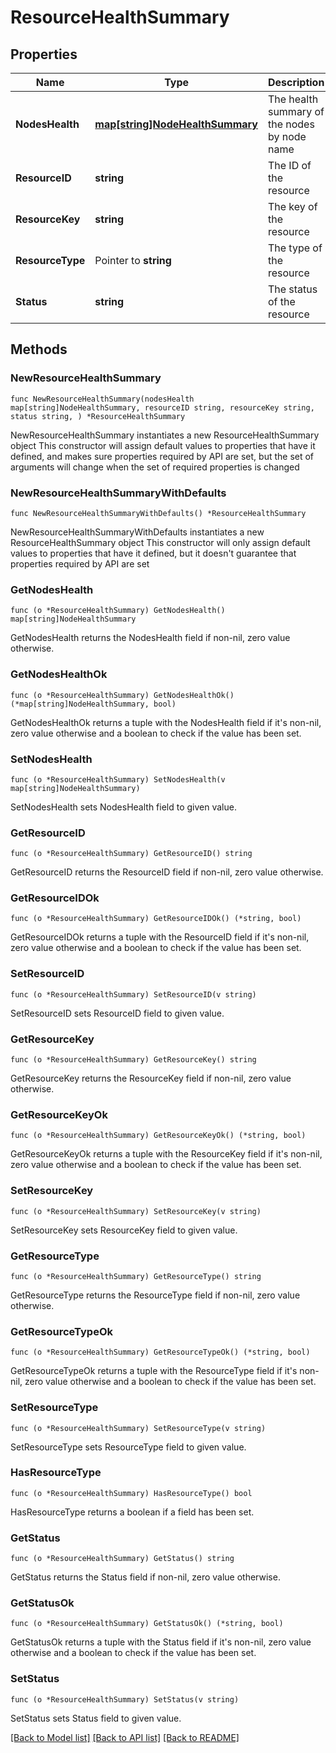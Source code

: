 # ResourceHealthSummary

## Properties

Name | Type | Description | Notes
------------ | ------------- | ------------- | -------------
**NodesHealth** | [**map[string]NodeHealthSummary**](NodeHealthSummary.md) | The health summary of the nodes by node name | 
**ResourceID** | **string** | The ID of the resource | 
**ResourceKey** | **string** | The key of the resource | 
**ResourceType** | Pointer to **string** | The type of the resource | [optional] 
**Status** | **string** | The status of the resource | 

## Methods

### NewResourceHealthSummary

`func NewResourceHealthSummary(nodesHealth map[string]NodeHealthSummary, resourceID string, resourceKey string, status string, ) *ResourceHealthSummary`

NewResourceHealthSummary instantiates a new ResourceHealthSummary object
This constructor will assign default values to properties that have it defined,
and makes sure properties required by API are set, but the set of arguments
will change when the set of required properties is changed

### NewResourceHealthSummaryWithDefaults

`func NewResourceHealthSummaryWithDefaults() *ResourceHealthSummary`

NewResourceHealthSummaryWithDefaults instantiates a new ResourceHealthSummary object
This constructor will only assign default values to properties that have it defined,
but it doesn't guarantee that properties required by API are set

### GetNodesHealth

`func (o *ResourceHealthSummary) GetNodesHealth() map[string]NodeHealthSummary`

GetNodesHealth returns the NodesHealth field if non-nil, zero value otherwise.

### GetNodesHealthOk

`func (o *ResourceHealthSummary) GetNodesHealthOk() (*map[string]NodeHealthSummary, bool)`

GetNodesHealthOk returns a tuple with the NodesHealth field if it's non-nil, zero value otherwise
and a boolean to check if the value has been set.

### SetNodesHealth

`func (o *ResourceHealthSummary) SetNodesHealth(v map[string]NodeHealthSummary)`

SetNodesHealth sets NodesHealth field to given value.


### GetResourceID

`func (o *ResourceHealthSummary) GetResourceID() string`

GetResourceID returns the ResourceID field if non-nil, zero value otherwise.

### GetResourceIDOk

`func (o *ResourceHealthSummary) GetResourceIDOk() (*string, bool)`

GetResourceIDOk returns a tuple with the ResourceID field if it's non-nil, zero value otherwise
and a boolean to check if the value has been set.

### SetResourceID

`func (o *ResourceHealthSummary) SetResourceID(v string)`

SetResourceID sets ResourceID field to given value.


### GetResourceKey

`func (o *ResourceHealthSummary) GetResourceKey() string`

GetResourceKey returns the ResourceKey field if non-nil, zero value otherwise.

### GetResourceKeyOk

`func (o *ResourceHealthSummary) GetResourceKeyOk() (*string, bool)`

GetResourceKeyOk returns a tuple with the ResourceKey field if it's non-nil, zero value otherwise
and a boolean to check if the value has been set.

### SetResourceKey

`func (o *ResourceHealthSummary) SetResourceKey(v string)`

SetResourceKey sets ResourceKey field to given value.


### GetResourceType

`func (o *ResourceHealthSummary) GetResourceType() string`

GetResourceType returns the ResourceType field if non-nil, zero value otherwise.

### GetResourceTypeOk

`func (o *ResourceHealthSummary) GetResourceTypeOk() (*string, bool)`

GetResourceTypeOk returns a tuple with the ResourceType field if it's non-nil, zero value otherwise
and a boolean to check if the value has been set.

### SetResourceType

`func (o *ResourceHealthSummary) SetResourceType(v string)`

SetResourceType sets ResourceType field to given value.

### HasResourceType

`func (o *ResourceHealthSummary) HasResourceType() bool`

HasResourceType returns a boolean if a field has been set.

### GetStatus

`func (o *ResourceHealthSummary) GetStatus() string`

GetStatus returns the Status field if non-nil, zero value otherwise.

### GetStatusOk

`func (o *ResourceHealthSummary) GetStatusOk() (*string, bool)`

GetStatusOk returns a tuple with the Status field if it's non-nil, zero value otherwise
and a boolean to check if the value has been set.

### SetStatus

`func (o *ResourceHealthSummary) SetStatus(v string)`

SetStatus sets Status field to given value.



[[Back to Model list]](../README.md#documentation-for-models) [[Back to API list]](../README.md#documentation-for-api-endpoints) [[Back to README]](../README.md)


